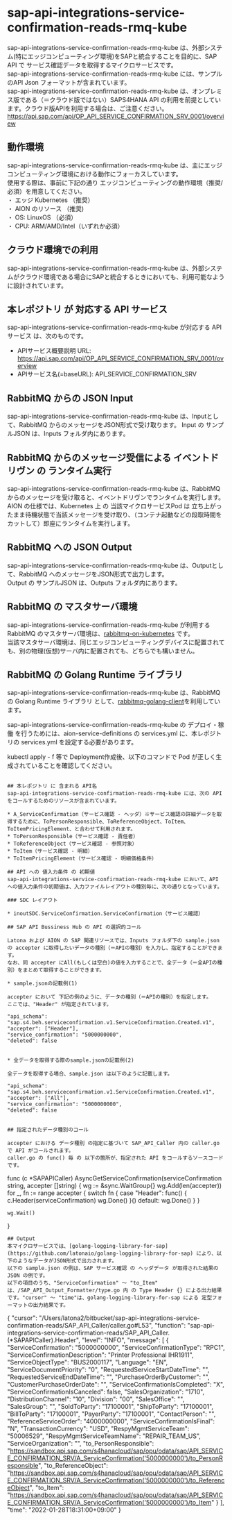 # sap-api-integrations-service-confirmation-reads-rmq-kube
sap-api-integrations-service-confirmation-reads-rmq-kube は、外部システム(特にエッジコンピューティング環境)をSAPと統合することを目的に、SAP API で サービス確認データを取得するマイクロサービスです。    
sap-api-integrations-service-confirmation-reads-rmq-kube には、サンプルのAPI Json フォーマットが含まれています。   
sap-api-integrations-service-confirmation-reads-rmq-kube は、オンプレミス版である（＝クラウド版ではない）SAPS4HANA API の利用を前提としています。クラウド版APIを利用する場合は、ご注意ください。   
https://api.sap.com/api/OP_API_SERVICE_CONFIRMATION_SRV_0001/overview  

## 動作環境  
sap-api-integrations-service-confirmation-reads-rmq-kube は、主にエッジコンピューティング環境における動作にフォーカスしています。  
使用する際は、事前に下記の通り エッジコンピューティングの動作環境（推奨/必須）を用意してください。  
・ エッジ Kubernetes （推奨）    
・ AION のリソース （推奨)    
・ OS: LinuxOS （必須）    
・ CPU: ARM/AMD/Intel（いずれか必須）　　

## クラウド環境での利用
sap-api-integrations-service-confirmation-reads-rmq-kube は、外部システムがクラウド環境である場合にSAPと統合するときにおいても、利用可能なように設計されています。  

## 本レポジトリ が 対応する API サービス
sap-api-integrations-service-confirmation-reads-rmq-kube が対応する APIサービス は、次のものです。

* APIサービス概要説明 URL: https://api.sap.com/api/OP_API_SERVICE_CONFIRMATION_SRV_0001/overview   
* APIサービス名(=baseURL): API_SERVICE_CONFIRMATION_SRV

## RabbitMQ からの JSON Input

sap-api-integrations-service-confirmation-reads-rmq-kube は、Inputとして、RabbitMQ からのメッセージをJSON形式で受け取ります。 
Input の サンプルJSON は、Inputs フォルダ内にあります。  

## RabbitMQ からのメッセージ受信による イベントドリヴン の ランタイム実行

sap-api-integrations-service-confirmation-reads-rmq-kube は、RabbitMQ からのメッセージを受け取ると、イベントドリヴンでランタイムを実行します。  
AION の仕様では、Kubernetes 上 の 当該マイクロサービスPod は 立ち上がったまま待機状態で当該メッセージを受け取り、（コンテナ起動などの段取時間をカットして）即座にランタイムを実行します。　

## RabbitMQ への JSON Output

sap-api-integrations-service-confirmation-reads-rmq-kube は、Outputとして、RabbitMQ へのメッセージをJSON形式で出力します。  
Output の サンプルJSON は、Outputs フォルダ内にあります。  

## RabbitMQ の マスタサーバ環境

sap-api-integrations-service-confirmation-reads-rmq-kube が利用する RabbitMQ のマスタサーバ環境は、[rabbitmq-on-kubernetes](https://github.com/latonaio/rabbitmq-on-kubernetes) です。  
当該マスタサーバ環境は、同じエッジコンピューティングデバイスに配置されても、別の物理(仮想)サーバ内に配置されても、どちらでも構いません。

## RabbitMQ の Golang Runtime ライブラリ
sap-api-integrations-service-confirmation-reads-rmq-kube は、RabbitMQ の Golang Runtime ライブラリ として、[rabbitmq-golang-client](https://github.com/latonaio/rabbitmq-golang-client)を利用しています。

sap-api-integrations-service-confirmation-reads-rmq-kube の デプロイ・稼働 を行うためには、aion-service-definitions の services.yml に、本レポジトリの services.yml を設定する必要があります。

kubectl apply - f 等で Deployment作成後、以下のコマンドで Pod が正しく生成されていることを確認してください。
```

## 本レポジトリ に 含まれる API名
sap-api-integrations-service-confirmation-reads-rmq-kube には、次の API をコールするためのリソースが含まれています。  

* A_ServiceConfirmation（サービス確認 - ヘッダ）※サービス確認の詳細データを取得するために、ToPersonResponsible、ToReferenceObject、ToItem、ToItemPricingElement、と合わせて利用されます。
* ToPersonResponsible（サービス確認 - 責任者）
* ToReferenceObject（サービス確認 - 参照対象）
* ToItem（サービス確認 - 明細）
* ToItemPricingElement（サービス確認 - 明細価格条件）

## API への 値入力条件 の 初期値
sap-api-integrations-service-confirmation-reads-rmq-kube において、API への値入力条件の初期値は、入力ファイルレイアウトの種別毎に、次の通りとなっています。  

### SDC レイアウト

* inoutSDC.ServiceConfirmation.ServiceConfirmation（サービス確認）

## SAP API Bussiness Hub の API の選択的コール

Latona および AION の SAP 関連リソースでは、Inputs フォルダ下の sample.json の accepter に取得したいデータの種別（＝APIの種別）を入力し、指定することができます。  
なお、同 accepter にAll(もしくは空白)の値を入力することで、全データ（＝全APIの種別）をまとめて取得することができます。  

* sample.jsonの記載例(1)  

accepter において 下記の例のように、データの種別（＝APIの種別）を指定します。  
ここでは、"Header" が指定されています。

```
	"api_schema": "sap.s4.beh.serviceconfirmation.v1.ServiceConfirmation.Created.v1",
	"accepter": ["Header"],
	"service_confirmation": "5000000000",
	"deleted": false
```
  
* 全データを取得する際のsample.jsonの記載例(2)  

全データを取得する場合、sample.json は以下のように記載します。  

```
	"api_schema": "sap.s4.beh.serviceconfirmation.v1.ServiceConfirmation.Created.v1",
	"accepter": ["All"],
	"service_confirmation": "5000000000",
	"deleted": false
```

## 指定されたデータ種別のコール

accepter における データ種別 の指定に基づいて SAP_API_Caller 内の caller.go で API がコールされます。  
caller.go の func() 毎 の 以下の箇所が、指定された API をコールするソースコードです。  

```
func (c *SAPAPICaller) AsyncGetServiceConfirmation(serviceConfirmation string, accepter []string) {
	wg := &sync.WaitGroup{}
	wg.Add(len(accepter))
	for _, fn := range accepter {
		switch fn {
		case "Header":
			func() {
				c.Header(serviceConfirmation)
				wg.Done()
			}()
		default:
			wg.Done()
		}
	}

	wg.Wait()
}
```
## Output  
本マイクロサービスでは、[golang-logging-library-for-sap](https://github.com/latonaio/golang-logging-library-for-sap) により、以下のようなデータがJSON形式で出力されます。  
以下の sample.json の例は、SAP サービス確認 の ヘッダデータ が取得された結果の JSON の例です。  
以下の項目のうち、"ServiceConfirmation" ～ "to_Item" は、/SAP_API_Output_Formatter/type.go 内 の Type Header {} による出力結果です。"cursor" ～ "time"は、golang-logging-library-for-sap による 定型フォーマットの出力結果です。  

```
{
	"cursor": "/Users/latona2/bitbucket/sap-api-integrations-service-confirmation-reads/SAP_API_Caller/caller.go#L53",
	"function": "sap-api-integrations-service-confirmation-reads/SAP_API_Caller.(*SAPAPICaller).Header",
	"level": "INFO",
	"message": [
		{
			"ServiceConfirmation": "5000000000",
			"ServiceConfirmationType": "RPC1",
			"ServiceConfirmationDescription": "Printer Professional IHR1911",
			"ServiceObjectType": "BUS2000117",
			"Language": "EN",
			"ServiceDocumentPriority": "0",
			"RequestedServiceStartDateTime": "",
			"RequestedServiceEndDateTime": "",
			"PurchaseOrderByCustomer": "",
			"CustomerPurchaseOrderDate": "",
			"ServiceConfirmationIsCompleted": "X",
			"ServiceConfirmationIsCanceled": false,
			"SalesOrganization": "1710",
			"DistributionChannel": "10",
			"Division": "00",
			"SalesOffice": "",
			"SalesGroup": "",
			"SoldToParty": "17100001",
			"ShipToParty": "17100001",
			"BillToParty": "17100001",
			"PayerParty": "17100001",
			"ContactPerson": "",
			"ReferenceServiceOrder": "4000000000",
			"ServiceConfirmationIsFinal": "N",
			"TransactionCurrency": "USD",
			"RespyMgmtServiceTeam": "50006529",
			"RespyMgmtServiceTeamName": "REPAIR_TEAM_US",
			"ServiceOrganization": "",
			"to_PersonResponsible": "https://sandbox.api.sap.com/s4hanacloud/sap/opu/odata/sap/API_SERVICE_CONFIRMATION_SRV/A_ServiceConfirmation('5000000000')/to_PersonResponsible",
			"to_ReferenceObject": "https://sandbox.api.sap.com/s4hanacloud/sap/opu/odata/sap/API_SERVICE_CONFIRMATION_SRV/A_ServiceConfirmation('5000000000')/to_ReferenceObject",
			"to_Item": "https://sandbox.api.sap.com/s4hanacloud/sap/opu/odata/sap/API_SERVICE_CONFIRMATION_SRV/A_ServiceConfirmation('5000000000')/to_Item"
		}
	],
	"time": "2022-01-28T18:31:00+09:00"
}
```

